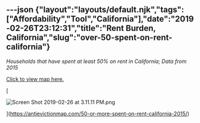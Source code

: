 ---json
{"layout":"layouts/default.njk","tags":["Affordability","Tool","California"],"date":"2019-02-26T23:12:31","title":"Rent Burden, California","slug":"over-50-spent-on-rent-california"}
---

_Households that have spent at least 50% on rent in California; Data from 2015_

[Click to view map here.](https://antievictionmap.com/50-or-more-spent-on-rent-california-2015/)

[

![Screen Shot 2019-02-26 at 3.11.11 PM.png](https://images.squarespace-cdn.com/content/v1/52b7d7a6e4b0b3e376ac8ea2/1551222685010-C7CZIOYL4E4FE1GPOUDO/ke17ZwdGBToddI8pDm48kGcZuVZJZA4GeXRF-qgedv5Zw-zPPgdn4jUwVcJE1ZvWQUxwkmyExglNqGp0IvTJZUJFbgE-7XRK3dMEBRBhUpzG6CucQtsyYnYZweb7mvDhTml2tAJKIKr90nKWZrvB_4kta3glWRwPdd6ohoSOeiA/Screen+Shot+2019-02-26+at+3.11.11+PM.png)

](https://antievictionmap.com/50-or-more-spent-on-rent-california-2015/)